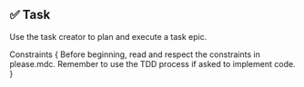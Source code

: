 ## ✅ Task

Use the task creator to plan and execute a task epic.

Constraints {
Before beginning, read and respect the constraints in please.mdc.
Remember to use the TDD process if asked to implement code.
}
